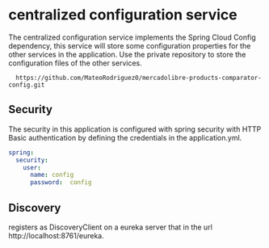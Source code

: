 # centralized configuration service
The centralized configuration service implements the Spring Cloud Config dependency, this service will store some configuration properties for the other services in the application.
Use the private repository to store the configuration files of the other services.
````https
  https://github.com/MateoRodriguez0/mercadolibre-products-comparator-config.git
````


## Security 
The security in this application is configured with spring security with HTTP Basic authentication by defining the credentials in the application.yml.

````yml
spring:
  security:
    user:
      name: config
      password:  config
````


## Discovery 
registers as DiscoveryClient on a eureka server that in the url http://localhost:8761/eureka.
